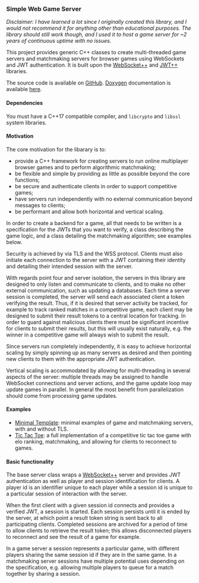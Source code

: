 ### Simple Web Game Server

*Disclaimer: I have learned a lot since I originally created this library, and I
would not recommend it for anything other than educational purposes. The library
should still work though, and I used it to host a game server for ~2 years of
continuous uptime with no issues.*

This project provides generic C++ classes to create multi-threaded game servers
and matchmaking servers for browser games using WebSockets and JWT
authentication. It is built
upon the [WebSocket++](https://github.com/zaphoyd/websocketpp) and
[JWT++](https://github.com/Thalhammer/jwt-cpp) libraries.

The source code is available on
[GitHub](https://github.com/permutationlock/simple_web_game_server).
[Doxygen](https://www.doxygen.nl/index.html) documentation is available
[here](https://permutationlock.com/simple_web_game_server/).

#### Dependencies

You must have a C++17 compatible compiler, and `libcrypto` and
`libssl` system libraries.

#### Motivation

The core motivation for the libarary is to:

 - provide a C++ framework for creating servers to run online multiplayer
   browser games and to perform algorithmic matchmaking;
 - be flexible and simple by providing as little as possible
   beyond the core functions;
 - be secure and authenticate clients in order to support competitive games;
 - have servers run independently with no external communication
   beyond messages to clients;
 - be performant and allow both horizontal and vertical scaling.

In order to create a backend for a game,
all that needs to be written is a specification for the JWTs that you want to
verify, a class describing the game logic, and a class detailing the
matchmaking algorithm; see examples below.

Security is achieved by via TLS and the WSS protocol. Clients must also
initiate each connection to the server with a JWT
containing their identity and detailing
their intended session with the server.

With regards point four and server isolation, the servers in this
library are designed to only listen and communicate to clients, and to
make no other external communication, such as updating a databases.
Each time a server session is completed, the server will send each
associated client a token verifying the result. Thus, if it is desired that server
activity be tracked, for example to track ranked matches in a
competitive game, each client may be designed to submit their result tokens to a
central location for tracking. In order to guard against
malicious clients there must be significant incentive for clients to
submit their results, but this will usually exist
naturally, e.g. the winner in a competitive game will always wish to
submit the result.

Since servers run completely independently, it is easy to achieve horizontal
scaling by simply spinning up as many servers as desired and then pointing new
clients to them with the appropriate JWT authentication.

Vertical scaling is accommodated by allowing for multi-threading in several
aspects of the server: multiple threads may be assigned to handle WebSocket
connections and server
actions, and the game update loop may update games in
parallel.
In general the most benefit from parallelization
should come from processing game updates.

#### Examples

 - [Minimal Template](https://github.com/permutationlock/simple_web_game_server/tree/main/examples/minimal_template):
   minimal examples of game and matchmaking servers, with and without TLS.
 - [Tic Tac Toe](https://github.com/permutationlock/simple_web_game_server/tree/main/examples/tic_tac_toe):
   a full implementation of a competitive tic tac toe game with elo ranking,
   matchmaking, and allowing for clients to reconnect to games.

#### Basic functionality

The base server class wraps a
[WebSocket++](https://github.com/zaphoyd/websocketpp) server and provides JWT
authentication as well as player and session identification for clients.
A player id is an identifier unique to each player while a session id is unique
to a particular session of interaction with the server.

When the first client with a given session id connects and provides a verified
JWT, a session is started. Each
session persists until it is ended by the server, at which point a result
token string is sent back to all participating clients.
Completed sessions are archived for a period of
time to allow clients to retrieve the result token; this allows
disconnected players to reconnect and see the result of a game for example.

In a game server a session represents a particular
game, with different players sharing the same session id if they are in the
same game. In a matchmaking server sessions have multiple potential uses
depending on the specification, e.g. allowing multiple players to queue for
a match together by sharing a session.
